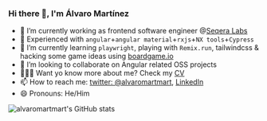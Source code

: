 ### Hi there 👋, I'm Álvaro Martínez

- 🔭 I’m currently working as frontend software engineer @[Seqera Labs](https://www.seqera.io/)
- 🧠 Experienced with `angular`+`angular material`+`rxjs`+`NX tools`+`Cypress`
- 🌱 I’m currently learning `playwright`, playing with `Remix.run`, tailwindcss & hacking some game ideas using [boardgame.io](https://boardgame.io/)
- 👯 I’m looking to collaborate on Angular related OSS projects
- 👨🏻‍🎓 Want yo know more about me? Check my [CV](https://www.getmanfred.com/profile/alvaromartmart)
- 📫 How to reach me: [twitter: @alvaromartmart](https://twitter.com/home), [LinkedIn](https://www.linkedin.com/in/alvaromartmart/)
- 😄 Pronouns: He/Him

![alvaromartmart's GitHub stats](https://github-readme-stats.vercel.app/api?username=alvaromartmart&count_private=true&show_icons=true&theme=radical)

<!--
**alvaromartmart/alvaromartmart** is a ✨ _special_ ✨ repository because its `README.md` (this file) appears on your GitHub profile.

Here are some ideas to get you started:

- 🔭 I’m currently working on ...
- 🌱 I’m currently learning ...
- 👯 I’m looking to collaborate on ...
- 🤔 I’m looking for help with ...
- 💬 Ask me about ...
- 📫 How to reach me: ...
- 😄 Pronouns: ...
- ⚡ Fun fact: ...
-->
